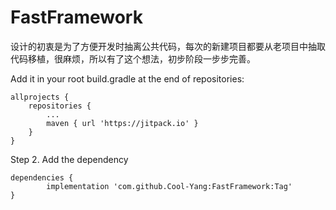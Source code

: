 # FastFramework
设计的初衷是为了方便开发时抽离公共代码，每次的新建项目都要从老项目中抽取代码移植，很麻烦，所以有了这个想法，初步阶段一步步完善。


Add it in your root build.gradle at the end of repositories:

	allprojects {
		repositories {
			...
			maven { url 'https://jitpack.io' }
		}
	}
Step 2. Add the dependency

	dependencies {
	        implementation 'com.github.Cool-Yang:FastFramework:Tag'
	}
